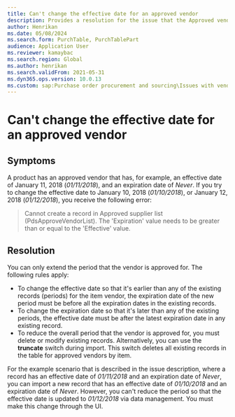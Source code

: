 ```yaml
---
title: Can't change the effective date for an approved vendor
description: Provides a resolution for the issue that the Approved vendor list by product entity doesn't allow the effective date to be changed.
author: Henrikan
ms.date: 05/08/2024
ms.search.form: PurchTable, PurchTablePart
audience: Application User
ms.reviewer: kamaybac
ms.search.region: Global
ms.author: henrikan
ms.search.validFrom: 2021-05-31
ms.dyn365.ops.version: 10.0.13
ms.custom: sap:Purchase order procurement and sourcing\Issues with vendor management
---
```

# Can't change the effective date for an approved vendor

## Symptoms

A product has an approved vendor that has, for example, an effective date of January 11, 2018 (*01/11/2018*), and an expiration date of *Never*. If you try to change the effective date to January 10, 2018 (*01/10/2018*), or January 12, 2018 (*01/12/2018*), you receive the following error:

> Cannot create a record in Approved supplier list (PdsApproveVendorList). The 'Expiration' value needs to be greater than or equal to the 'Effective' value.

## Resolution

You can only extend the period that the vendor is approved for. The following rules apply:

- To change the effective date so that it's earlier than any of the existing records (periods) for the item vendor, the expiration date of the new period must be before all the expiration dates in the existing records.
- To change the expiration date so that it's later than any of the existing periods, the effective date must be after the latest expiration date in any existing record.
- To reduce the overall period that the vendor is approved for, you must delete or modify existing records. Alternatively, you can use the **truncate** switch during import. This switch deletes all existing records in the table for approved vendors by item.

For the example scenario that is described in the issue description, where a record has an effective date of *01/11/2018* and an expiration date of *Never*, you can import a new record that has an effective date of *01/10/2018* and an expiration date of *Never*. However, you can't reduce the period so that the effective date is updated to *01/12/2018* via data management. You must make this change through the UI.
